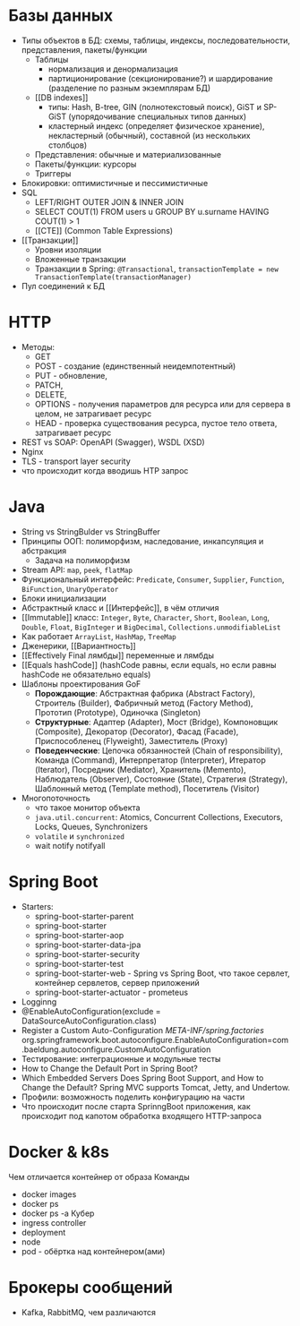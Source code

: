 # Базы данных

- Типы объектов в БД: схемы, таблицы, индексы, последовательности, представления, пакеты/функции
	- Таблицы
		- нормализация и денормализация
		- партиционирование (секционирование?) и шардирование (разделение по разным экземплярам БД)
	- [[DB indexes]]
		- типы: Hash, B-tree, GIN (полнотекстовый поиск), GiST и SP-GiST (упорядочивание специальных типов данных)
		- кластерный индекс (определяет физическое хранение), некластерный (обычный), cоставной (из нескольких столбцов)
	- Представления: обычные и материализованные
	- Пакеты/функции: курсоры
	- Триггеры
- Блокировки: оптимистичные и пессимистичные
- SQL
	- LEFT/RIGHT OUTER JOIN & INNER JOIN
	- SELECT COUT(1) FROM users u GROUP BY u.surname HAVING COUT(1) > 1
	- [[CTE]] (Common Table Expressions)
- [[Транзакции]]
	- Уровни изоляции
	- Вложенные транзакции
	- Транзакции в Spring: `@Transactional`, `transactionTemplate = new TransactionTemplate(transactionManager)`
- Пул соединений к БД

# HTTP
- Методы: 
	- GET
	- POST - создание (единственный неидемпотентный)
	- PUT - обновление, 
	- PATCH, 
	- DELETE, 
	- OPTIONS - получения параметров для ресурса или для сервера в целом, не затрагивает ресурс 
	- HEAD - проверка существования ресурса, пустое тело ответа, затрагивает ресурс
- REST vs SOAP: OpenAPI (Swagger), WSDL (XSD)
- Nginx
- TLS - transport layer security
- что происходит когда вводишь HTP запрос 


# Java
- String vs StringBulder vs StringBuffer
- Принципы ООП: полиморфизм, наследование, инкапсуляция и абстракция
	- Задача на полиморфизм
- Stream API: `map`, `peek`, `flatMap`
- Функциональный интерфейс: `Predicate`, `Consumer`, `Supplier`, `Function`, `BiFunction`, `UnaryOperator`
- Блоки инициализации
- Абстрактный класс и [[Интерфейс]], в чём отличия
- [[Immutable]] класс: `Integer`, `Byte`, `Character`, `Short`, `Boolean`, `Long`, `Double`, `Float`, `BigInteger` и `BigDecimal`, `Collections.unmodifiableList`
- Как работает `ArrayList`, `HashMap`, `TreeMap`
- Дженерики, [[Вариантность]]
- [[Effectively Final лямбды]] переменные и лямбды
- [[Equals hashCode]] (hashCode равны, если equals, но если равны hashCode не обязательно equals)
- Шаблоны проектирования GoF
	- **Порождающие**: Абстрактная фабрика (Abstract Factory), Строитель (Builder), Фабричный метод (Factory Method), Прототип (Prototype), Одиночка (Singleton)
	- **Структурные**: Адаптер (Adapter), Мост (Bridge), Компоновщик (Composite), Декоратор (Decorator), Фасад (Facade), Приспособленец (Flyweight), Заместитель (Proxy)
	- **Поведенческие**: Цепочка обязанностей (Chain of responsibility), Команда (Command), Интерпретатор (Interpreter), Итератор (Iterator), Посредник (Mediator), Хранитель (Memento), Наблюдатель (Observer), Состояние (State), Стратегия (Strategy), Шаблонный метод (Template method), Посетитель (Visitor)
- Многопоточность
	- что такое монитор объекта
	- `java.util.concurrent`: Atomics, Concurrent Collections, Executors, Locks, Queues, Synchronizers
	- `volatile` и `synchronized`
	- wait notify notifyall

# Spring Boot

- Starters:
	- spring-boot-starter-parent
	- spring-boot-starter
	- spring-boot-starter-aop
	- spring-boot-starter-data-jpa
	- spring-boot-starter-security
	- spring-boot-starter-test
	- spring-boot-starter-web - Spring vs Spring Boot, что такое сервлет, контейнер сервлетов, сервер приложений
	- spring-boot-starter-actuator - prometeus
- Logginng
- @EnableAutoConfiguration(exclude = DataSourceAutoConfiguration.class)
- Register a Custom Auto-Configuration _META-INF/spring.factories_ org.springframework.boot.autoconfigure.EnableAutoConfiguration=com.baeldung.autoconfigure.CustomAutoConfiguration
- Тестирование: интеграционные и модульные тесты
- How to Change the Default Port in Spring Boot?
- Which Embedded Servers Does Spring Boot Support, and How to Change the Default? Spring MVC supports Tomcat, Jetty, and Undertow. 
- Профили: возможность поделить конфигурацию на части
- Что происходит после старта SprinngBoot приложения, как происходит под капотом обработка входящего HTTP-запроса

# Docker & k8s

Чем отличается контейнер от образа
Команды
- docker images
- docker ps
- docker ps -a
Кубер
- ingress controller
- deployment
- node
- pod - обёртка над контейнером(ами)

# Брокеры сообщений
- Kafka, RabbitMQ, чем различаются
